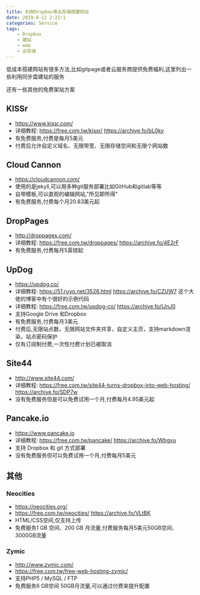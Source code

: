 ```yaml
---
title: 利用Dropbox等云存储搭建网站
date: 2019-8-11 2:22:1
categories: Service
tags:
    - Dropbox
    - 建站
    - web
    - 云存储
---
```


低成本搭建网站有很多方法,比如gitpage或者云服务商提供免费福利,这里列出一些利用同步盘建站的服务

还有一些其他的免费架站方案

<!--more-->

## KISSr

- https://www.kissr.com/
- 详细教程: https://free.com.tw/kissr/ https://archive.fo/bL0ky
- 有免费服务,付费是每月5美元
- 付费后允许自定义域名、无限带宽、无限存储空间和无限个网站数

## Cloud Cannon

- https://cloudcannon.com/
- 使用的是jekyll,可以用多种git服务部署比如GitHub和gitlab等等
- 自带模板,可以直观的编辑网站,"所见即所得"
- 有免费服务,付费每个月20.83美元起

## DropPages

- http://droppages.com/
- 详细教程: https://free.com.tw/droppages/ https://archive.fo/4E2rF
- 有免费服务,付费每月5英镑起

## UpDog

- https://updog.co/
- 详细教程: https://51.ruyo.net/3526.html https://archive.fo/CZUW7 这个大佬的博客中有个很好的示例代码
- 详细教程: https://free.com.tw/updog-co/ https://archive.fo/IJnJ0
- 支持Google Drive 和Dropbox
- 有免费服务,付费每月3美元
- 付费后,无限站点数，无限网站文件夹共享，自定义主页，支持markdown渲染，站点密码保护
- 仅有订阅制付费,一次性付费计划已被取消


## Site44

- http://www.site44.com/
- 详细教程: https://free.com.tw/site44-turns-dropbox-into-web-hosting/ https://archive.fo/SDP7w
- 没有免费服务但是可以免费试用一个月,付费每月4.95美元起

## Pancake.io

- https://www.pancake.io
- 详细教程: https://free.com.tw/pancake/ https://archive.fo/Wbgyu
- 支持 Dropbox 和 git 方式部署
- 没有免费服务但可以免费试用一个月,付费每月5美元

## 其他

### Neocities

- https://neocities.org/
- https://free.com.tw/neocities/ https://archive.fo/VLtBK
- HTML/CSS空间,仅支持上传
- 免费服务1 GB 空间、200 GB 月流量,付费服务每月5美元50GB空间、3000GB流量


### Zymic
- http://www.zymic.com/
- https://free.com.tw/free-web-hosting-zymic/ 
- 支持PHP5 / MySQL / FTP
- 免费服务6 GB空间 50GB月流量,可以通过付费来提升配置